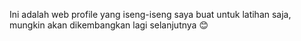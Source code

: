 Ini adalah web profile yang iseng-iseng saya buat untuk latihan saja, mungkin akan dikembangkan lagi selanjutnya 😊
